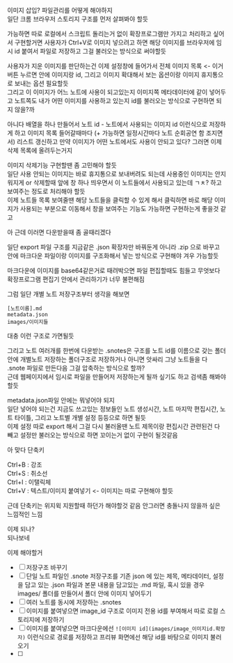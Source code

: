 이미지 삽입? 파일관리를 어떻게 해야하지  
일단 크롬 브라우저 스토리지 구조를 먼저 살펴봐야 할듯  

가능하면 따로 로컬에서 스크립트 돌리는거 없이 확장프로그램만 가지고 처리하고 싶어서 구현할거면 사용자가 Ctrl+V로 이미지 넣으려고 하면 해당 이미지를 브라우저에 임시 id 붙여서 파일로 저장하고 그걸 불러오는 방식으로 써야할듯  

사용자가 지운 이미지를 판단하는건 이제 설정창에 들어가서 전체 이미지 목록 <- 이거 버튼 누르면 안에 이미지랑 id, 그리고 이미지 확대해서 보는 옵션이랑 이미지 휴지통으로 보내는 옵션 필요할듯  
그리고 이 이미지가 어느 노트에 사용이 되고있는지 이미지쪽 메타데이터에 같이 넣어두고 노트쪽도 내가 어떤 이미지를 사용하고 있는지 id를 불러오는 방식으로 구현하면 되지 않을?까  

아니다 배열을 하나 만들어서 노트 id - 노트에서 사용되는 이미지 id 이런식으로 저장하게 하고 이미지 목록 들어갈때마다 (+ 가능하면 일정시간마다 노트 순회공연 함 조지면서) 리스트 갱신하고 만약 이미지가 어떤 노트에서도 사용이 안되고 있다? 그러면 이제 삭제 목록에 올려두는거지

이미지 삭제기능 구현할땐 좀 고민해야 할듯  
일단 사용 안되는 이미지는 바로 휴지통으로 보내버려도 되는데 사용중인 이미지는 안지워지게 or 삭제할때 앞에 창 하나 띄우면서 이 노트들에서 사용되고 있는데 ㄱㅊ? 하고 보여주는 정도로 처리해야 할듯  
이제 노트들 목록 보여줄땐 해당 노트들을 클릭할 수 있게 해서 클릭하면 바로 해당 이미지가 사용되는 부분으로 이동해서 창을 보여주는 기능도 가능하면 구현하는게 좋을것 같고  

아 근데 이러면 다운받을때 좀 골때리겠다

일단 export 파일 구조를 지금같은 .json 확장자만 바꿔둔게 아니라 .zip 으로 바꾸고 안에 마크다운 파일이랑 이미지를 구조화해서 넣는 방식으로 구현해야 겨우 가능할듯

마크다운에 이미지를 base64같은거로 때려박으면 파일 편집할때도 힘들고 무엇보다 확장프로그램 편집기 안에서 관리하기가 너무 불편해짐  

그럼 일단 개별 노트 저장구조부터 생각을 해보면
```
[노트이름].md
metadata.json
images/이미지들
```
대충 이런 구조로 가면될듯

그리고 노트 여러개를 한번에 다운받는 .snotes은 구조를 노트 id를 이름으로 갖는 폴더 안에 개별노트 저장하는 폴더구조로 저장하거나 아니면 앗싸리 그냥 노트들을 다 .snote 파일로 만든다음 그걸 압축하는 방식으로 할까?  
근데 웹페이지에서 임시로 파일을 만들어저 저장하는게 될까 싶기도 하고 검색좀 해봐야 할듯  

metadata.json파일 안에는 뭐넣어야 되지  
일단 넣어야 되는건 지금도 쓰고있는 정보들인 노트 생성시간, 노트 마지막 편집시간, 노트 타이틀, 그리고 노트별 개별 설정 등등으로 하면 될듯  
이제 설정 따로 export 해서 그걸 다시 불러올땐 노트 제목이랑 편집시간 관련된건 다 빼고 설정만 불러오는 방식으로 하면 꼬이는거 없이 구현이 될것같음  

아 맞다 단축키

Ctrl+B : 강조  
Ctrl+S : 취소선  
Ctrl+I : 이탤릭체  
Ctrl+V : 텍스트/이미지 붙여넣기 <- 이미지는 따로 구현해야 할듯  

근데 단축키는 위지윅 지원할때 하던가 해야할것 같음 안그러면 충돌나지 않을까 싶은 느낌적인 느낌  

이제 되나?  
되나보네  

이제 해야할거  
- [ ] 저장구조 바꾸기      
- [ ] 단일 노트 파일인 .snote 저장구조를 기존 json 에 있는 제목, 메타데이터, 설정을 담고 있는 .json 파일과 본문 내용을 담고있는 .md 파일, 혹시 있을 경우 images/ 폴더를 만들어서 폴더 안에 이미지 넣어두기  
- [ ] 여러 노트를 동시에 저장하는 .snotes 
- [ ] 이미지를 붙여넣으면 image_id 구조로 이미지 전용 id를 부여해서 따로 로컬 스토리지에 저장하기  
- [ ] 이미지를 붙여넣으면 마크다운에선 `![이미지 id](images/image_이미지id.확장자)` 이런식으로 경로를 저장하고 프리뷰 화면에선 해당 id를 바탕으로 이미지 불러오기  
- [ ] 


